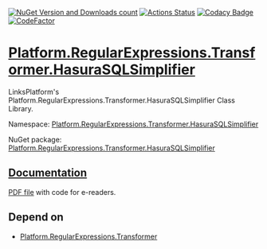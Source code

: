 [![NuGet Version and Downloads count](https://buildstats.info/nuget/Platform.HasuraSQLSimplifier)](https://www.nuget.org/packages/Platform.HasuraSQLSimplifier)
[![Actions Status](https://github.com/linksplatform/HasuraSQLSimplifier/workflows/CD/badge.svg)](https://github.com/linksplatform/HasuraSQLSimplifier/actions?workflow=CD)
[![Codacy Badge](https://api.codacy.com/project/badge/Grade/7bcd272efb834b7993f0cf3ea1e9bb69)](https://www.codacy.com/manual/drakonard/HasuraSQLSimplifier?utm_source=github.com&amp;utm_medium=referral&amp;utm_content=linksplatform/HasuraSQLSimplifier&amp;utm_campaign=Badge_Grade)
[![CodeFactor](https://www.codefactor.io/repository/github/linksplatform/HasuraSQLSimplifier/badge)](https://www.codefactor.io/repository/github/linksplatform/HasuraSQLSimplifier)

# [Platform.RegularExpressions.Transformer.HasuraSQLSimplifier](https://github.com/linksplatform/HasuraSQLSimplifier)

LinksPlatform's Platform.RegularExpressions.Transformer.HasuraSQLSimplifier Class Library.

Namespace: [Platform.RegularExpressions.Transformer.HasuraSQLSimplifier](https://linksplatform.github.io/HasuraSQLSimplifier/csharp/api/Platform.HasuraSQLSimplifier.html)

NuGet package: [Platform.RegularExpressions.Transformer.HasuraSQLSimplifier](https://www.nuget.org/packages/Platform.RegularExpressions.Transformer.HasuraSQLSimplifier)

## [Documentation](https://linksplatform.github.io/HasuraSQLSimplifier)
[PDF file](https://linksplatform.github.io/HasuraSQLSimplifier/csharp/Platform.RegularExpressions.Transformer.HasuraSQLSimplifier.pdf) with code for e-readers.

## Depend on
*   [Platform.RegularExpressions.Transformer](https://github.com/linksplatform/RegularExpressions.Transformer)	
